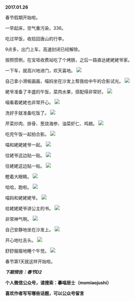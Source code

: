 
          
**2017.01.26**

春节假期开始啦。

一早起床，空气重污染，336。

吃过早饭，收拾回唐山的行李。

9点多，出门上车，高速封闭已经解除。

按照惯例，在宝坻收费站吃了个烤肠，之后一路直达姥姥姥爷家。

一下车，就高兴地进门，欢天喜地。
![](https://pic2.zhimg.com/v2-84dcf1cba837cd471dbffc1634a2e1b2.jpg)


自己拿小滑板画画，喵妈坐在沙发上帮我给中午的合影试光。
![](https://pic1.zhimg.com/v2-d214b034a1926aff550a51fd857e4596.jpg)


姥爷准备了丰盛的午饭，菜肉水果，搭配得非常好。
![](https://pic1.zhimg.com/v2-b0e2856050a4915145de08b3274d04cf.jpg)


喵看着姥姥也非常开心。
![](https://pic3.zhimg.com/v2-0b40c5918c1e99c22115db0a11ba7da4.jpg)


洗好手就准备吃饭了。
![](https://pic1.zhimg.com/v2-65c3e859a4ce94c7b8e10d2b4ca1008e.jpg)


芹菜炒肉、排骨、葱烧海参、油菜虾仁、鸡翅。
![](https://pic3.zhimg.com/v2-591e8e7dbd9e4a931726e40f6d6840a5.jpg)


吃完午饭一起拍合影。
![](https://pic2.zhimg.com/v2-2b49654d028c9c7cd2468c88753750bb.jpg)


喵和姥姥姥爷一起。
![](https://pic1.zhimg.com/v2-50518ea48b70af99b084a96952c28cd0.jpg)


往姥爷这边贴一贴。
![](https://pic4.zhimg.com/v2-3bc81218d78eab90a85d0ff4ecbdf837.jpg)


往姥姥这边贴一帖。
![](https://pic3.zhimg.com/v2-be6452944f2bcb6e55be826b73b408b1.jpg)


瞪着大眼睛。
![](https://pic2.zhimg.com/v2-6b9262d5630654dfa79cb918f92aaa46.jpg)


哈哈，跑啦。
![](https://pic3.zhimg.com/v2-2e5a415c958b3b71921f2d4b16de6e0c.jpg)


喵妈和姥姥姥爷。
![](https://pic4.zhimg.com/v2-47627c6e7594b99a927dbcf1b46ba8e2.jpg)


给姥姥姥爷讲公主的书。
![](https://pic1.zhimg.com/v2-45342002e62bad426971a59a4d0d25bf.jpg)


非常神气啊。
![](https://pic2.zhimg.com/v2-c6c0eb1123af1ebe295f4b5cccd89801.jpg)


自己安静地坐在沙发上。
![](https://pic4.zhimg.com/v2-3f5c2b97398ebf2d070722716f35f8c1.jpg)


开心地吐舌头。
![](https://pic4.zhimg.com/v2-5b3854225d4f4e3107e57ffd81600287.jpg)


舒舒服服地睡个午觉。
![](https://pic1.zhimg.com/v2-a8704667e38abad7e1d2224c89a9bfcc.jpg)


春节第1天就这样开始啦。


***下期预告：春节D2***


**个人微信公众号，请搜索：摹喵居士（momiaojushi）**

**喜欢作者写写哪些话题，可以公众号留言**

        